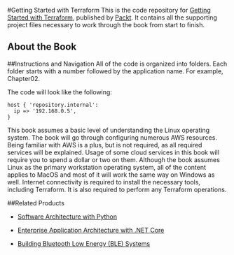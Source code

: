 #Getting Started with Terraform
This is the code repository for [Getting Started with Terraform](https://www.packtpub.com/networking-and-servers/getting-started-terraform?utm_source=github&utm_medium=repository&utm_campaign=9781786465108), published by [Packt](https://www.packtpub.com/?utm_source=github). It contains all the supporting project files necessary to work through the book from start to finish.
## About the Book

##Instructions and Navigation
All of the code is organized into folders. Each folder starts with a number followed by the application name. For example, Chapter02.



The code will look like the following:
```
host { 'repository.internal':
  ip => '192.168.0.5',
}
```

This book assumes a basic level of understanding the Linux operating system. The book will go through configuring numerous AWS resources. Being familiar with AWS is a plus, but is not required, as all required services will be explained. Usage of some cloud services in this book will require you to spend a dollar or two on them. Although the book assumes Linux as the primary workstation operating system, all of the content applies to MacOS and most of it will work the same way on Windows as well.
Internet connectivity is required to install the necessary tools, including Terraform. It is also required to perform any Terraform operations.

##Related Products
* [Software Architecture with Python](https://www.packtpub.com/application-development/software-architecture-python?utm_source=github&utm_medium=repository&utm_campaign=9781786468529)

* [Enterprise Application Architecture with .NET Core](https://www.packtpub.com/application-development/enterprise-application-architecture-net-core?utm_source=github&utm_medium=repository&utm_campaign=9781786468888)

* [Building Bluetooth Low Energy (BLE) Systems](https://www.packtpub.com/hardware-and-creative/building-bluetooth-low-energy-ble-systems?utm_source=github&utm_medium=repository&utm_campaign=9781786461087)
 
